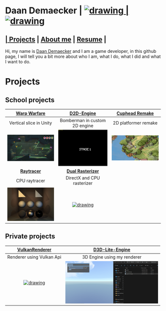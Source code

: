 # Daan Demaecker | <a href="https://www.linkedin.com/in/daan-demaecker-3737b0265/"><img src="https://content.linkedin.com/content/dam/me/business/en-us/amp/brand-site/v2/bg/LI-Bug.svg.original.svg" alt="drawing" width="25"/> | <a href="https://github.com/DaanDemaecker"><img src="https://github.githubassets.com/assets/GitHub-Mark-ea2971cee799.png" alt="drawing" width="25"/>

## | [Projects](#Projects)  |    [About me](AboutMe.md)  |    [Resume](Content/DaanDemaeckerCV.pdf) |
Hi, my name is [Daan Demaecker](AboutMe.md) and I am a game developer, in this github page, I will tell you a bit more about who I am, what I do, what I did and what I want to do.  

# Projects
## School projects

|[**Warp Warfare**](Projects/WarpWarfare.md)|[**D2D-Engine**](Projects/D2D-Engine.md)|[**Cuphead Remake**](Projects/CupheadRemake)|
|:----------------------------------------:|:----------------------------------------:|:----------------------------------------:|
| Vertical slice in Unity| Bomberman in custom 2D engine | 2D platformer remake |
|<a href="https://daandemaecker.github.io/Projects/WarpWarfare.html"><img src="Content/WarpWarfare.png" alt="drawing" width="300"/>|<a href="https://daandemaecker.github.io/Projects/D2D-Engine.html"><img src="Content/Bomberman.gif" alt="drawing" width="300"/>|<a href="https://daandemaecker.github.io/Projects/CupheadRemake.html"><img src="Content/Cuphead.gif" alt="drawing" width="300"/>|
|[**Raytracer**](Projects/SoftwareRayTracer.md)|[**Dual Rasterizer**](Projects/DualRasterizer.md)|
| CPU raytracer | DirectX and CPU rasterizer |
|<a href="https://daandemaecker.github.io/Projects/WarpWarfare.html"><img src="Content/RayTracer.gif" alt="drawing" width="300"/>|<a href="https://daandemaecker.github.io/Projects/DualRasterizer.html"><img src="Content/DualRasterizer.gif" alt="drawing" width="300"/>|


## Private projects

|[**VulkanRenderer**](Projects/VulkanRenderer.md)|[**D3D-Lite-Engine**](Projects/D3D-Lite-Engine.md)|
|:----------------------------------------:|:----------------------------------------:|
| Renderer using Vulkan Api | 3D Engine using my renderer |
|<a href="https://daandemaecker.github.io/Projects/VulkanRenderer.html"><img src="Content/VulkanRenderer3D.gif" alt="drawing" width="300"/>|<a href="https://daandemaecker.github.io/Projects/D3D-Lite-Engine.html"><img src="Content/D3D-Lite-Engine.gif" alt="drawing" width="300"/>|

